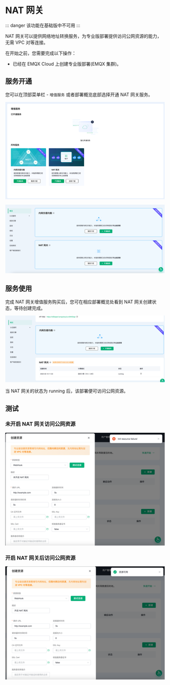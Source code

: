 # NAT 网关

::: danger
该功能在基础版中不可用
:::

NAT 网关可以提供网络地址转换服务，为专业版部署提供访问公网资源的能力，无需 VPC 对等连接。

在开始之前，您需要完成以下操作：
* 已经在 EMQX Cloud 上创建专业版部署(EMQX 集群)。

## 服务开通

您可以在顶部菜单栏 - `增值服务` 或者部署概览底部选择开通 NAT 网关服务。

![vas](./_assets/intro_01.png)

![overview_vas](./_assets/overview_vas.png)


## 服务使用

完成 NAT 网关增值服务购买后，您可在相应部署概览处看到 NAT 网关创建状态，等待创建完成。

![intranet_lb_info](./_assets/nat_gateway_info.png)

当 NAT 网关的状态为 running 后，该部署便可访问公网资源。

## 测试

### 未开启 NAT 网关访问公网资源

![no_nat_gateway_access_resource](./_assets/no_nat_gateway_access_resource.png)

### 开启 NAT 网关后访问公网资源

![nat_gateway_access_resource](./_assets/nat_gateway_access_resource.png)